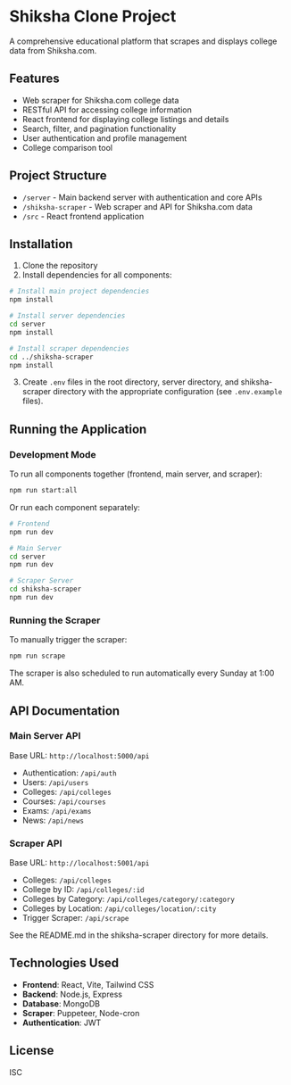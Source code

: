 # Shiksha Clone Project

A comprehensive educational platform that scrapes and displays college data from Shiksha.com.

## Features

- Web scraper for Shiksha.com college data
- RESTful API for accessing college information
- React frontend for displaying college listings and details
- Search, filter, and pagination functionality
- User authentication and profile management
- College comparison tool

## Project Structure

- `/server` - Main backend server with authentication and core APIs
- `/shiksha-scraper` - Web scraper and API for Shiksha.com data
- `/src` - React frontend application

## Installation

1. Clone the repository
2. Install dependencies for all components:

```bash
# Install main project dependencies
npm install

# Install server dependencies
cd server
npm install

# Install scraper dependencies
cd ../shiksha-scraper
npm install
```

3. Create `.env` files in the root directory, server directory, and shiksha-scraper directory with the appropriate configuration (see `.env.example` files).

## Running the Application

### Development Mode

To run all components together (frontend, main server, and scraper):

```bash
npm run start:all
```

Or run each component separately:

```bash
# Frontend
npm run dev

# Main Server
cd server
npm run dev

# Scraper Server
cd shiksha-scraper
npm run dev
```

### Running the Scraper

To manually trigger the scraper:

```bash
npm run scrape
```

The scraper is also scheduled to run automatically every Sunday at 1:00 AM.

## API Documentation

### Main Server API

Base URL: `http://localhost:5000/api`

- Authentication: `/api/auth`
- Users: `/api/users`
- Colleges: `/api/colleges`
- Courses: `/api/courses`
- Exams: `/api/exams`
- News: `/api/news`

### Scraper API

Base URL: `http://localhost:5001/api`

- Colleges: `/api/colleges`
- College by ID: `/api/colleges/:id`
- Colleges by Category: `/api/colleges/category/:category`
- Colleges by Location: `/api/colleges/location/:city`
- Trigger Scraper: `/api/scrape`

See the README.md in the shiksha-scraper directory for more details.

## Technologies Used

- **Frontend**: React, Vite, Tailwind CSS
- **Backend**: Node.js, Express
- **Database**: MongoDB
- **Scraper**: Puppeteer, Node-cron
- **Authentication**: JWT

## License

ISC
